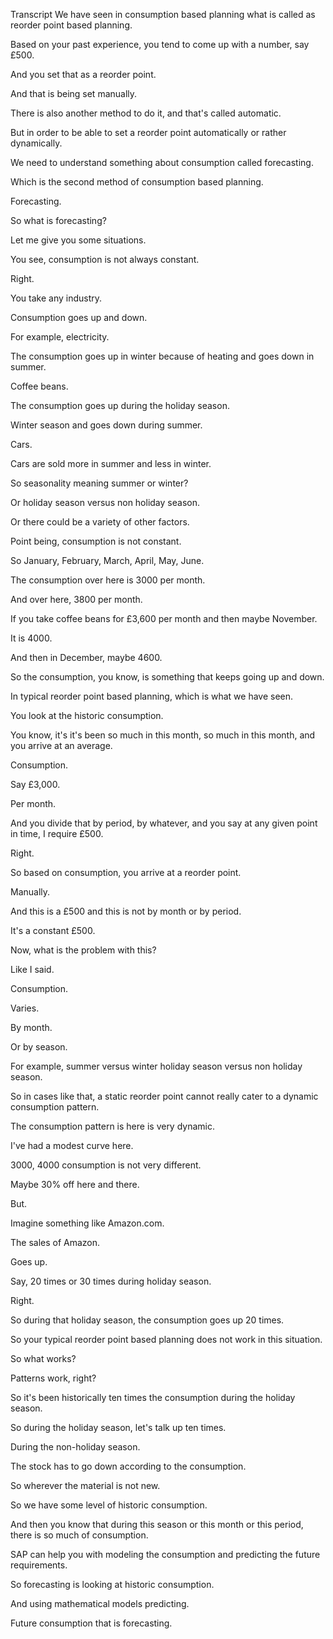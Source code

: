  
Transcript
We have seen in consumption based planning what is called as reorder point based planning.

Based on your past experience, you tend to come up with a number, say £500.

And you set that as a reorder point.

And that is being set manually.

There is also another method to do it, and that's called automatic.

But in order to be able to set a reorder point automatically or rather dynamically.

We need to understand something about consumption called forecasting.

Which is the second method of consumption based planning.

Forecasting.

So what is forecasting?

Let me give you some situations.

You see, consumption is not always constant.

Right.

You take any industry.

Consumption goes up and down.

For example, electricity.

The consumption goes up in winter because of heating and goes down in summer.

Coffee beans.

The consumption goes up during the holiday season.

Winter season and goes down during summer.

Cars.

Cars are sold more in summer and less in winter.

So seasonality meaning summer or winter?

Or holiday season versus non holiday season.

Or there could be a variety of other factors.

Point being, consumption is not constant.

So January, February, March, April, May, June.

The consumption over here is 3000 per month.

And over here, 3800 per month.

If you take coffee beans for £3,600 per month and then maybe November.

It is 4000.

And then in December, maybe 4600.

So the consumption, you know, is something that keeps going up and down.

In typical reorder point based planning, which is what we have seen.

You look at the historic consumption.

You know, it's it's been so much in this month, so much in this month, and you arrive at an average.

Consumption.

Say £3,000.

Per month.

And you divide that by period, by whatever, and you say at any given point in time, I require £500.

Right.

So based on consumption, you arrive at a reorder point.

Manually.

And this is a £500 and this is not by month or by period.

It's a constant £500.

Now, what is the problem with this?

Like I said.

Consumption.

Varies.

By month.

Or by season.

For example, summer versus winter holiday season versus non holiday season.

So in cases like that, a static reorder point cannot really cater to a dynamic consumption pattern.

The consumption pattern is here is very dynamic.

I've had a modest curve here.

3000, 4000 consumption is not very different.

Maybe 30% off here and there.

But.

Imagine something like Amazon.com.

The sales of Amazon.

Goes up.

Say, 20 times or 30 times during holiday season.

Right.

So during that holiday season, the consumption goes up 20 times.

So your typical reorder point based planning does not work in this situation.

So what works?

Patterns work, right?

So it's been historically ten times the consumption during the holiday season.

So during the holiday season, let's talk up ten times.

During the non-holiday season.

The stock has to go down according to the consumption.

So wherever the material is not new.

So we have some level of historic consumption.

And then you know that during this season or this month or this period, there is so much of consumption.

SAP can help you with modeling the consumption and predicting the future requirements.

So forecasting is looking at historic consumption.

And using mathematical models predicting.

Future consumption that is forecasting.


